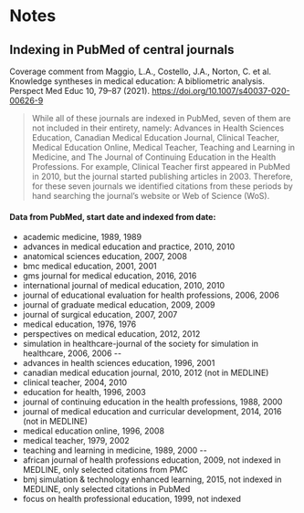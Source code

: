 # Notes

## Indexing in PubMed of central journals
Coverage comment from Maggio, L.A., Costello, J.A., Norton, C. et al. Knowledge syntheses in medical education: A bibliometric analysis. Perspect Med Educ 10, 79–87 (2021). https://doi.org/10.1007/s40037-020-00626-9
> While all of these journals are indexed in PubMed, seven of them are not included in their entirety, namely: 
> Advances in Health Sciences Education, Canadian Medical Education Journal, Clinical Teacher, Medical Education Online, Medical Teacher, Teaching and Learning in Medicine, and The Journal of Continuing Education in the Health Professions. For example, Clinical Teacher first appeared in PubMed in 2010, but the journal started publishing articles in 2003. 
> Therefore, for these seven journals we identified citations from these periods by hand searching the journal’s website or Web of Science (WoS).

#### Data from PubMed, start date and indexed from date:
* academic medicine, 1989, 1989
* advances in medical education and practice, 2010, 2010
* anatomical sciences education, 2007, 2008
* bmc medical education, 2001, 2001
* gms journal for medical education, 2016, 2016
* international journal of medical education, 2010, 2010
* journal of educational evaluation for health professions, 2006, 2006
* journal of graduate medical education, 2009, 2009
* journal of surgical education, 2007, 2007
* medical education, 1976, 1976
* perspectives on medical education, 2012, 2012
* simulation in healthcare-journal of the society for simulation in healthcare, 2006, 2006
--
* advances in health sciences education, 1996, 2001
* canadian medical education journal, 2010, 2012 (not in MEDLINE)
* clinical teacher, 2004, 2010
* education for health, 1996, 2003
* journal of continuing education in the health professions, 1988, 2000
* journal of medical education and curricular development, 2014, 2016 (not in MEDLINE)
* medical education online, 1996, 2008
* medical teacher, 1979, 2002
* teaching and learning in medicine, 1989, 2000
--
* african journal of health professions education, 2009, not indexed in MEDLINE, only selected citations from PMC
* bmj simulation & technology enhanced learning, 2015, not indexed in MEDLINE, only selected citations in PubMed
* focus on health professional education, 1999, not indexed
